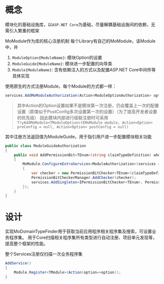 # 概念

模块化的基础设施库，以`ASP.NET Core`为基础，尽量解耦基础设施间的依赖，无需引入繁重的框架

MoModule作为库的核心注册机制
每个Library有自己的MoModule，该Module中，并
1. `ModuleOption{ModuleName}`: 模块Option的设置
2. `ModuleGuide{ModuleName}`: 模块进一步配置的向导类
3. `Module{ModuleName}`: 含有依赖注入的方式以及配置ASP.NET Core中间件等具体实现

使用原生的方式注册Module，每个Module的方式都一样：
```cs
services.AddMoModuleAuthorization(Action<ModuleOptionAuthorization> option)
```

> 其中Action的Option设置如果不是模块第一次注册，仍会覆盖上一次的配置设置（即类似于PostConfig多次设置第一次的设置）（为了提高开发者设置的优先级）
> 因此模块内部进行级联注册时可采用`TryAddMoModule<TModuleOption>(EMoModule module, Action<Option> preConfig = null, Action<Option> postConfig = null)`



其中注册方法返回值为ModuleGuide，用于指引用户进一步配置模块相关功能
```cs
public class ModuleGuideAuthorization
{
    public void AddPermissionBit<TEnum>(string claimTypeDefinition) where TEnum : struct, Enum
    {
        MoModule.ConfigureExtraServices<ModuleAuthorization>(services =>
        {
            var checker = new PermissionBitChecker<TEnum>(claimTypeDefinition);
            PermissionBitCheckerManager.AddChecker(checker);
            services.AddSingleton<IPermissionBitChecker<TEnum>, PermissionBitChecker<TEnum>>(_ => checker);
        });
    }
}
```



# 设计

实现MoDomainTypeFinder用于获取当前应用程序相关程序集及搜索，可设置业务程序集。
用于Core扫描相关程序集所有类型进行自动注册、项目单元发现等，提高整个框架的性能。

整个Services注册仅扫描一次业务程序集

```cs
AddService()
{
    Module.Register<TModule>(Action(option=>option));
}
```